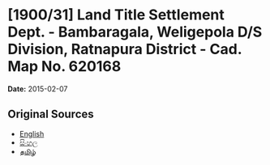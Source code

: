 # [1900/31] Land Title Settlement Dept. - Bambaragala, Weligepola D/S Division, Ratnapura District - Cad. Map No. 620168

**Date:** 2015-02-07

## Original Sources

- [English](https://documents.gov.lk/view/extra-gazettes/2015/2/1900-31_E.pdf)
- [සිංහල](https://documents.gov.lk/view/extra-gazettes/2015/2/1900-31_S.pdf)
- [தமிழ்](https://documents.gov.lk/view/extra-gazettes/2015/2/1900-31_T.pdf)
